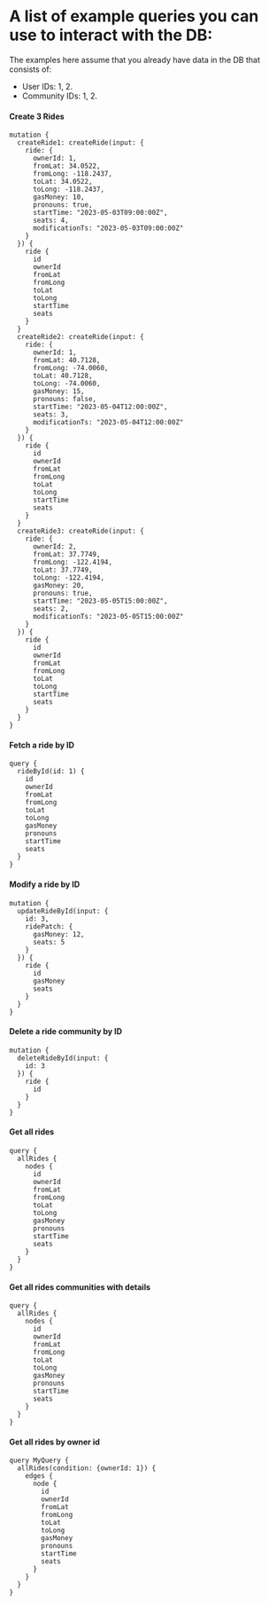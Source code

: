 # A list of example queries you can use to interact with the DB:
The examples here assume that you already have data in the DB that consists of:
* User IDs: 1, 2.
* Community IDs: 1, 2.

#### Create 3 Rides
```gql
mutation {
  createRide1: createRide(input: {
    ride: {
      ownerId: 1,
      fromLat: 34.0522,
      fromLong: -118.2437,
      toLat: 34.0522,
      toLong: -118.2437,
      gasMoney: 10,
      pronouns: true,
      startTime: "2023-05-03T09:00:00Z",
      seats: 4,
      modificationTs: "2023-05-03T09:00:00Z"
    }
  }) {
    ride {
      id
      ownerId
      fromLat
      fromLong
      toLat
      toLong
      startTime
      seats
    }
  }
  createRide2: createRide(input: {
    ride: {
      ownerId: 1,
      fromLat: 40.7128,
      fromLong: -74.0060,
      toLat: 40.7128,
      toLong: -74.0060,
      gasMoney: 15,
      pronouns: false,
      startTime: "2023-05-04T12:00:00Z",
      seats: 3,
      modificationTs: "2023-05-04T12:00:00Z"
    }
  }) {
    ride {
      id
      ownerId
      fromLat
      fromLong
      toLat
      toLong
      startTime
      seats
    }
  }
  createRide3: createRide(input: {
    ride: {
      ownerId: 2,
      fromLat: 37.7749,
      fromLong: -122.4194,
      toLat: 37.7749,
      toLong: -122.4194,
      gasMoney: 20,
      pronouns: true,
      startTime: "2023-05-05T15:00:00Z",
      seats: 2,
      modificationTs: "2023-05-05T15:00:00Z"
    }
  }) {
    ride {
      id
      ownerId
      fromLat
      fromLong
      toLat
      toLong
      startTime
      seats
    }
  }
}
```

#### Fetch a ride by ID
```gql
query {
  rideById(id: 1) {
    id
    ownerId
    fromLat
    fromLong
    toLat
    toLong
    gasMoney
    pronouns
    startTime
    seats
  }
}
```

#### Modify a ride by ID
```gql
mutation {
  updateRideById(input: {
    id: 3,
    ridePatch: {
      gasMoney: 12,
      seats: 5
    }
  }) {
    ride {
      id
      gasMoney
      seats
    }
  }
}
```

#### Delete a ride community by ID
```gql
mutation {
  deleteRideById(input: {
    id: 3
  }) {
    ride {
      id
    }
  }
}
```


#### Get all rides
```gql
query {
  allRides {
    nodes {
      id
      ownerId
      fromLat
      fromLong
      toLat
      toLong
      gasMoney
      pronouns
      startTime
      seats
    }
  }
}
```

#### Get all rides communities with details
```gql
query {
  allRides {
    nodes {
      id
      ownerId
      fromLat
      fromLong
      toLat
      toLong
      gasMoney
      pronouns
      startTime
      seats
    }
  }
}
```


#### Get all rides by owner id
```gql
query MyQuery {
  allRides(condition: {ownerId: 1}) {
    edges {
      node {
        id
        ownerId
        fromLat
        fromLong
        toLat
        toLong
        gasMoney
        pronouns
        startTime
        seats
      }
    }
  }
}
```